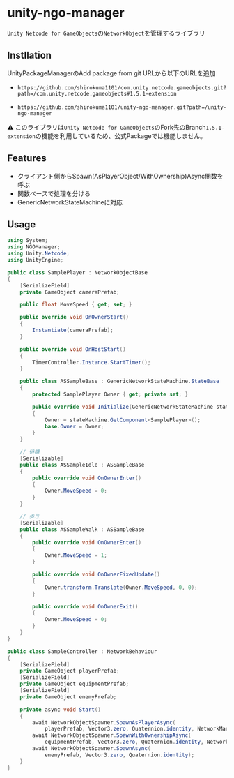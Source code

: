 # unity-ngo-manager

`Unity Netcode for GameObjects`の`NetworkObject`を管理するライブラリ

## Instllation

UnityPackageManagerのAdd package from git URLから以下のURLを追加

- `https://github.com/shirokuma1101/com.unity.netcode.gameobjects.git?path=/com.unity.netcode.gameobjects#1.5.1-extension`

- `https://github.com/shirokuma1101/unity-ngo-manager.git?path=/unity-ngo-manager`

⚠ このライブラリは`Unity Netcode for GameObjects`のFork先のBranch`1.5.1-extension`の機能を利用しているため、公式Packageでは機能しません。

## Features

- クライアント側からSpawn(AsPlayerObject/WithOwnership)Async関数を呼ぶ
- 関数ベースで処理を分ける
- GenericNetworkStateMachineに対応

## Usage

```cs
using System;
using NGOManager;
using Unity.Netcode;
using UnityEngine;

public class SamplePlayer : NetworkObjectBase
{
    [SerializeField]
    private GameObject cameraPrefab;

    public float MoveSpeed { get; set; }

    public override void OnOwnerStart()
    {
        Instantiate(cameraPrefab);
    }

    public override void OnHostStart()
    {
        TimerController.Instance.StartTimer();
    }

    public class ASSampleBase : GenericNetworkStateMachine.StateBase
    {
        protected SamplePlayer Owner { get; private set; }

        public override void Initialize(GenericNetworkStateMachine stateMachine)
        {
            Owner = stateMachine.GetComponent<SamplePlayer>();
            base.Owner = Owner;
        }
    }

    // 待機
    [Serializable]
    public class ASSampleIdle : ASSampleBase
    {
        public override void OnOwnerEnter()
        {
            Owner.MoveSpeed = 0;
        }
    }

    // 歩き
    [Serializable]
    public class ASSampleWalk : ASSampleBase
    {
        public override void OnOwnerEnter()
        {
            Owner.MoveSpeed = 1;
        }

        public override void OnOwnerFixedUpdate()
        {
            Owner.transform.Translate(Owner.MoveSpeed, 0, 0);
        }

        public override void OnOwnerExit()
        {
            Owner.MoveSpeed = 0;
        }
    }
}

public class SampleController : NetworkBehaviour
{
    [SerializeField]
    private GameObject playerPrefab;
    [SerializeField]
    private GameObject equipmentPrefab;
    [SerializeField]
    private GameObject enemyPrefab;

    private async void Start()
    {
        await NetworkObjectSpawner.SpawnAsPlayerAsync(
            playerPrefab, Vector3.zero, Quaternion.identity, NetworkManager.Singleton.LocalClientId);
        await NetworkObjectSpawner.SpawnWithOwnershipAsync(
            equipmentPrefab, Vector3.zero, Quaternion.identity, NetworkManager.Singleton.LocalClientId);
        await NetworkObjectSpawner.SpawnAsync(
            enemyPrefab, Vector3.zero, Quaternion.identity);
    }
}
```
